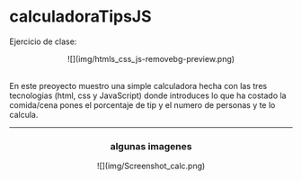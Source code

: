 # calculadoraTipsJS
Ejercicio de clase: 
<br>
<div align="center">
![](img/htmls_css_js-removebg-preview.png)
</div>
<br>

En este preoyecto muestro una simple calculadora hecha con las tres tecnologias (html, css y JavaScript) donde introduces lo que ha costado la comida/cena pones el porcentaje de tip y el numero de personas y te lo calcula.

<hr>
<div align="center">
<h3>algunas imagenes </h3>
![](img/Screenshot_calc.png)
</div>
